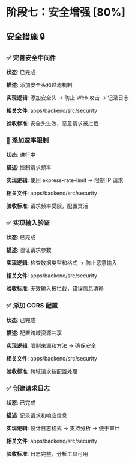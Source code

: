 # 阶段七：安全增强 [80%]

## 安全措施 🔒

### ✅ 完善安全中间件

**状态**: 已完成

**描述**: 添加安全头和过滤机制

**实现逻辑**: 添加安全头 → 防止 Web 攻击 → 记录日志

**相关文件**: apps/backend/src/security

**验收标准**: 安全头生效，恶意请求被拦截

### 🔄 添加速率限制

**状态**: 进行中

**描述**: 控制请求频率

**实现逻辑**: 使用 express-rate-limit → 限制 IP 请求

**相关文件**: apps/backend/src/security

**验收标准**: 请求频率受限，配置灵活

### ✅ 实现输入验证

**状态**: 已完成

**描述**: 验证请求参数

**实现逻辑**: 检查数据类型和格式 → 防止恶意输入

**相关文件**: apps/backend/src/security

**验收标准**: 无效输入被拦截，错误信息清晰

### ✅ 添加 CORS 配置

**状态**: 已完成

**描述**: 配置跨域资源共享

**实现逻辑**: 限制来源和方法 → 确保安全

**相关文件**: apps/backend/src/security

**验收标准**: 跨域请求按配置处理

### ✅ 创建请求日志

**状态**: 已完成

**描述**: 记录请求和响应信息

**实现逻辑**: 设计日志格式 → 支持分析 → 便于审计

**相关文件**: apps/backend/src/security

**验收标准**: 日志完整，分析工具可用